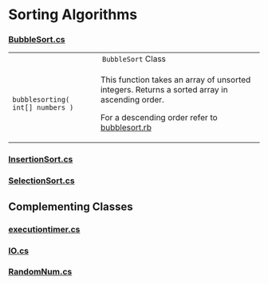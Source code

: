 # Sorting Algorithms  

### [BubbleSort.cs]()  

<table>
  <tr>
    <td colspan="2" align="center"><code>BubbleSort</code> Class</td>
  </tr>
  <tr>
    <td><code>bubblesorting( int[] numbers )</code></th>
    <td align="left">
        <p>This function takes an array of unsorted integers. Returns a sorted array in ascending order.</p>
        <p>For a descending order refer to <a href="https://github.com/Bubblemelon/Ruby-Stuff/blob/master/ruby%20practice/bubblesort.rb">bubblesort.rb</a></p>
    </td>
  </tr>
</table>

### [InsertionSort.cs]()  

### [SelectionSort.cs]()  

## Complementing Classes  

### [executiontimer.cs]()  

### [IO.cs]()  

### [RandomNum.cs]()  
